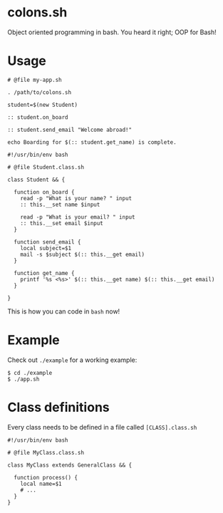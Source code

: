 # colons.sh
Object oriented programming in bash. You heard it right; OOP for Bash!

# Usage
```
# @file my-app.sh

. /path/to/colons.sh

student=$(new Student)

:: student.on_board

:: student.send_email "Welcome abroad!"

echo Boarding for $(:: student.get_name) is complete.
```

```
#!/usr/bin/env bash

# @file Student.class.sh

class Student && {

  function on_board {
    read -p "What is your name? " input
    :: this.__set name $input

    read -p "What is your email? " input
    :: this.__set email $input
  }

  function send_email {
    local subject=$1
    mail -s $subject $(:: this.__get email)
  }

  function get_name {
    printf '%s <%s>' $(:: this.__get name) $(:: this.__get email)
  }

}
```

This is how you can code in `bash` now!

# Example
Check out `./example` for a working example:

```
$ cd ./example
$ ./app.sh
```

# Class definitions
Every class needs to be defined in a file called `[CLASS].class.sh`

```
#!/usr/bin/env bash

# @file MyClass.class.sh

class MyClass extends GeneralClass && {

  function process() {
    local name=$1
    # ...
  }
}
```
